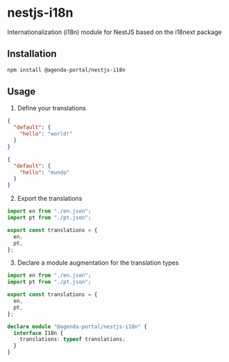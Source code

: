 # nestjs-i18n

Internationalization (i18n) module for NestJS based on the i18next package

## Installation

```bash
npm install @agenda-portal/nestjs-i18n
```

## Usage

1. Define your translations

```json
{
  "default": {
    "hello": "world!"
  }
}
```

```json
{
  "default": {
    "hello": "mundo"
  }
}
```

2. Export the translations

```typescript
import en from "./en.json";
import pt from "./pt.json";

export const translations = {
  en,
  pt,
};
```

3. Declare a module augmentation for the translation types

```typescript
import en from "./en.json";
import pt from "./pt.json";

export const translations = {
  en,
  pt,
};

declare module "@agenda-portal/nestjs-i18n" {
  interface I18n {
    translations: typeof translations;
  }
}
```
